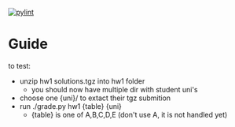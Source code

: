 [![pylint](https://github.com/cs4118/new_grading_scripts/workflows/pylint/badge.svg)](https://github.com/cs4118/new_grading_scripts/actions?query=workflow%3Apylint)
# Guide

to test:

- unzip hw1 solutions.tgz into hw1 folder
  - you should now have multiple dir with student uni's    
- choose one {uni}/ to extact their tgz submition 
- run ./grade.py hw1 {table} {uni}
   - {table} is one of A,B,C,D,E (don't use A, it is not handled yet)
